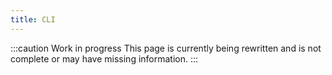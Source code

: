 ```yaml
---
title: CLI
---
```


:::caution Work in progress
This page is currently being rewritten and is not complete or may have missing information.
:::
